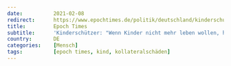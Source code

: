 ```yaml
---
date:          2021-02-08
redirect:      https://www.epochtimes.de/politik/deutschland/kinderschuetzer-wenn-kinder-nicht-mehr-leben-wollen-haben-wir-als-gesellschaft-versagt-a3443221.html
title:         Epoch Times
subtitle:      'Kinderschützer: "Wenn Kinder nicht mehr leben wollen, haben wir als Gesellschaft versagt"'
country:       DE
categories:    [Mensch]
tags:          [epoch times, kind, kollateralschäden]
---
```

